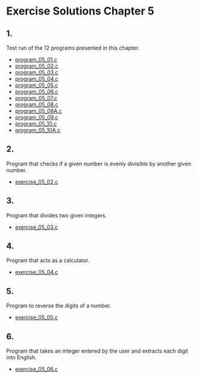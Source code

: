 # Exercise Solutions Chapter 5 #
## 1. ##
Test run of the 12 programs presented in this chapter.  
 - [program_05_01.c](Exercise_01/Program_05_01/program_05_01.c)  
 - [program_05_02.c](Exercise_01/Program_05_02/program_05_02.c)  
 - [program_05_03.c](Exercise_01/Program_05_03/program_05_03.c)  
 - [program_05_04.c](Exercise_01/Program_05_04/program_05_04.c)  
 - [program_05_05.c](Exercise_01/Program_05_05/program_05_05.c)  
 - [program_05_06.c](Exercise_01/Program_05_06/program_05_06.c)  
 - [program_05_07.c](Exercise_01/Program_05_07/program_05_07.c)  
 - [program_05_08.c](Exercise_01/Program_05_08/program_05_08.c)  
 - [program_05_08A.c](Exercise_01/Program_05_08A/program_05_08A.c)  
 - [program_05_09.c](Exercise_01/Program_05_09/program_05_09.c)  
 - [program_05_10.c](Exercise_01/Program_05_10/program_05_10.c)  
 - [program_05_10A.c](Exercise_01/Program_05_10A/program_05_10A.c)  

## 2. ##
Program that checks if a given number is evenly divisible by another given number.  
 - [exercise_05_02.c](Exercise_02/exercise_05_02.c)  

## 3. ##
Program that divides two given integers.  
 - [exercise_05_03.c](Exercise_03/exercise_05_03.c)  

## 4. ##
Program that acts as a calculator.  
 - [exercise_05_04.c](Exercise_04/exercise_05_04.c)  

## 5. ##
Program to reverse the digits of a number.  
 - [exercise_05_05.c](Exercise_05/exercise_05_05.c)  

## 6. ##
Program that takes an integer entered by the user and extracts each digit into English.  
 - [exercise_05_06.c](Exercise_06/exercise_05_06.c)  

